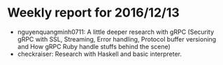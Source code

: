# Weekly report for 2016/12/13
- nguyenquangminh0711: A little deeper research with gRPC (Security gRPC with SSL, Streaming, Error handling, Protocol buffer versioning and How gRPC Ruby handle stuffs behind the scene)
- checkraiser: Research with Haskell and basic interpreter.
